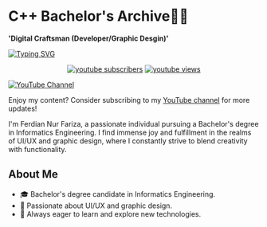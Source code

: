 # C++ Bachelor's Archive👨‍💻

**'Digital Craftsman (Developer/Graphic Desgin)'**

[![Typing SVG](https://readme-typing-svg.demolab.com?font=Fira+Code&pause=1000&random=false&width=435&lines=C%2B%2B+Bachelor's+Archive;Dasar+Pemrograman+SMT+1;Algoritma+dan+Struktur+Data+SMT+2)](https://git.io/typing-svg)

<p align="center">
  <a href="https://www.youtube.com/channel/UCqN1DDJRD9hYj1KtcphgxeQ?sub_confirmation=1">
    <img alt="youtube subscribers" title="Subscribe to my YouTube channel" src="https://freshidea.com/jonah/app/youtube-stats-badges/subscribers-badge.php"/></a>
  <a href="https://www.youtube.com/c/@rizaferdian6608">
    <img alt="youtube views" title="YouTube views" src="https://freshidea.com/jonah/app/youtube-stats-badges/view-count-badge.php"/></a> 
  
</p>

[![YouTube Channel](https://img.shields.io/badge/Subscribe-YouTube-red?style=for-the-badge&logo=youtube)]([https://www.youtube.com/yourchannel](https://www.youtube.com/channel/UCqN1DDJRD9hYj1KtcphgxeQ?sub_confirmation=1))

Enjoy my content? Consider subscribing to my [YouTube channel](https://www.youtube.com/yourchannel) for more updates!


I'm Ferdian Nur Fariza, a passionate individual pursuing a Bachelor's degree in Informatics Engineering. I find immense joy and fulfillment in the realms of UI/UX and graphic design, where I constantly strive to blend creativity with functionality.

## About Me

- 🎓 Bachelor's degree candidate in Informatics Engineering.
- 💼 Passionate about UI/UX and graphic design.
- 🌱 Always eager to learn and explore new technologies.
